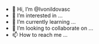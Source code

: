 - 👋 Hi, I’m @Ivonildovasc
- 👀 I’m interested in ...
- 🌱 I’m currently learning ...
- 💞️ I’m looking to collaborate on ...
- 📫 How to reach me ...

<!---
Ivonildovasc/Ivonildovasc is a ✨ special ✨ repository because its `README.md` (this file) appears on your GitHub profile.
You can click the Preview link to take a look at your changes.
--->
